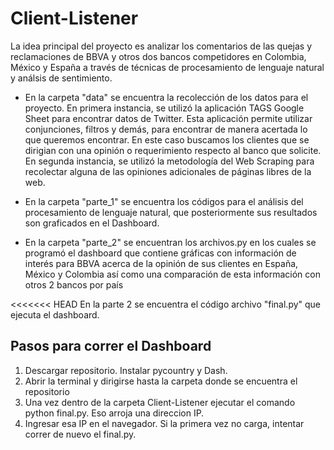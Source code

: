 # Client-Listener

La idea principal del proyecto es analizar los comentarios de las quejas y reclamaciones de BBVA y otros dos bancos competidores en Colombia, México y España a través de técnicas de procesamiento de lenguaje natural y análsis de sentimiento.

- En la carpeta "data" se encuentra la recolección de los datos para el proyecto. En  primera instancia, se utilizó la aplicación TAGS Google Sheet para encontrar datos de Twitter. Esta aplicación permite utilizar conjunciones, filtros y demás, para encontrar de manera acertada lo que queremos encontrar. En este caso buscamos los clientes que se dirigian con una opinión o requerimiento respecto al banco que solicite. En segunda instancia, se utilizó la metodología del Web Scraping para recolectar alguna de las opiniones adicionales de páginas libres de la web.

- En la carpeta "parte_1" se encuentra los códigos para el análisis del procesamiento de lenguaje natural, que posteriormente sus resultados son graficados en el Dashboard.

- En la carpeta "parte_2" se encuentran los archivos.py en los cuales se programó el dashboard que contiene gráficas con información de interés para BBVA acerca de la opinión de sus clientes en España, México y Colombia así como una comparación de esta información con otros 2 bancos por país

<<<<<<< HEAD
En la parte 2 se encuentra el código archivo "final.py" que ejecuta el dashboard.
## Pasos para correr el Dashboard

1. Descargar repositorio. Instalar pycountry y Dash.
2. Abrir la terminal y dirigirse hasta la carpeta donde se encuentra el repositorio
3. Una vez dentro de la carpeta Client-Listener ejecutar el comando python final.py. Eso arroja una direccion IP. 
4. Ingresar esa IP en el navegador. Si la primera vez no carga, intentar correr de nuevo el final.py.


